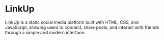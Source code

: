 # LinkUp
LinkUp is a static social media platform built with HTML, CSS, and JavaScript, allowing users to connect, share posts, and interact with friends through a simple and modern interface.
